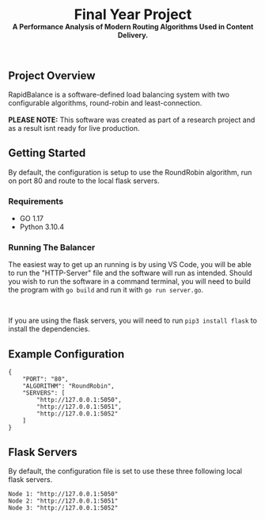 <h1 align="center" style="margin-bottom:-15px;">Final Year Project</h1>
<p align="center" style="font-weight: bold">A Performance Analysis of Modern Routing Algorithms Used in Content Delivery.</p>
<br>
<h2>Project Overview</h2>
<p>
RapidBalance is a software-defined load balancing system with two configurable algorithms, round-robin and least-connection.<br>
    <br>
    <b>PLEASE NOTE:</b> This software was created as part of a research project and as a result isnt ready for live production.
</p>

<h2>Getting Started</h2>

By default, the configuration is setup to use the RoundRobin algorithm, run on port 80 and route to the local flask servers. 

<h3>Requirements</h3>
    <ul>
        <li>GO 1.17
        <li>Python 3.10.4</li>
    </ul>

<h3>Running The Balancer</h3>

<p>The easiest way to get up an running is by using VS Code, you will be able to run the "HTTP-Server" file and the software will run as intended.
Should you wish to run the software in a command terminal, you will need to build the program with <code>go build</code> and run it with 
<code>go run server.go</code>.</p>
<br>
<p>If you are using the flask servers, you will need to run <code>pip3 install flask</code> to install the dependencies.</p>

<h2>Example Configuration</h2>

```
{
    "PORT": "80",
    "ALGORITHM": "RoundRobin",
    "SERVERS": [
        "http://127.0.0.1:5050",
        "http://127.0.0.1:5051",
        "http://127.0.0.1:5052"
    ]
}
```

<h2>Flask Servers</h2>

By default, the configuration file is set to use these three following local flask servers.

```
Node 1: "http://127.0.0.1:5050"
Node 2: "http://127.0.0.1:5051"
Node 3: "http://127.0.0.1:5052"
```
